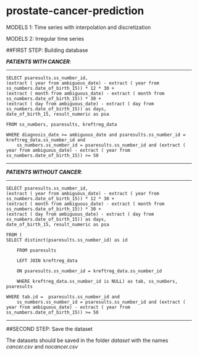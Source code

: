 # prostate-cancer-prediction
MODELS 1: Time series with interpolation and discretization

MODELS 2: Irregular time series

##FIRST STEP: Building database


***PATIENTS WITH CANCER***:
***
    SELECT psaresults.ss_number_id,
    (extract ( year from ambiguous_date) - extract ( year from ss_numbers.date_of_birth_15)) * 12 * 30 +
    (extract ( month from ambiguous_date) - extract ( month from ss_numbers.date_of_birth_15)) * 30 +
    (extract ( day from ambiguous_date) - extract ( day from ss_numbers.date_of_birth_15)) as days,
    date_of_birth_15, result_numeric as psa
    
    FROM ss_numbers, psaresults, kreftreg_data
    
    WHERE diagnosis_date >= ambiguous_date and psaresults.ss_number_id = kreftreg_data.ss_number_id and
        ss_numbers.ss_number_id = psaresults.ss_number_id and (extract ( year from ambiguous_date) - extract ( year from ss_numbers.date_of_birth_15)) >= 50
***



***PATIENTS WITHOUT CANCER***:
***
    SELECT psaresults.ss_number_id, 
    (extract ( year from ambiguous_date) - extract ( year from ss_numbers.date_of_birth_15)) * 12 * 30 +
    (extract ( month from ambiguous_date) - extract ( month from ss_numbers.date_of_birth_15)) * 30 +
    (extract ( day from ambiguous_date) - extract ( day from ss_numbers.date_of_birth_15)) as days,
    date_of_birth_15, result_numeric as psa
    
    FROM (
    SELECT distinct(psaresults.ss_number_id) as id

        FROM psaresults
        
        LEFT JOIN kreftreg_data
        
        ON psaresults.ss_number_id = kreftreg_data.ss_number_id
        
        WHERE kreftreg_data.ss_number_id is NULL) as tab, ss_numbers, psaresults

    WHERE tab.id =  psaresults.ss_number_id and 
        ss_numbers.ss_number_id = psaresults.ss_number_id and (extract ( year from ambiguous_date) - extract ( year from ss_numbers.date_of_birth_15)) >= 50
***
##SECOND STEP: Save the dataset

The datasets should be saved in the folder *dataset* with the names *cancer.csv* and  *nocancer.csv*